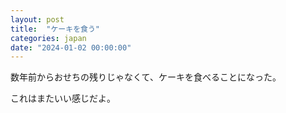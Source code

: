 ```yaml
---
layout: post
title:  "ケーキを食う"
categories: japan
date: "2024-01-02 00:00:00"
---
```


数年前からおせちの残りじゃなくて、ケーキを食べることになった。

これはまたいい感じだよ。

